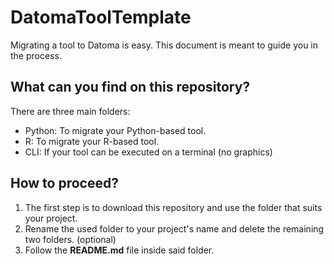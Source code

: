 # DatomaToolTemplate
Migrating a tool to Datoma is easy. This document is meant to guide you in the process.

## What can you find on this repository?
There are three main folders:
- Python: To migrate your Python-based tool.
- R: To migrate your R-based tool.
- CLI: If your tool can be executed on a terminal (no graphics)

## How to proceed?
1. The first step is to download this repository and use the folder that suits your project.
2. Rename the used folder to your project's name and delete the remaining two folders. (optional)
3. Follow the **README.md** file inside said folder.
